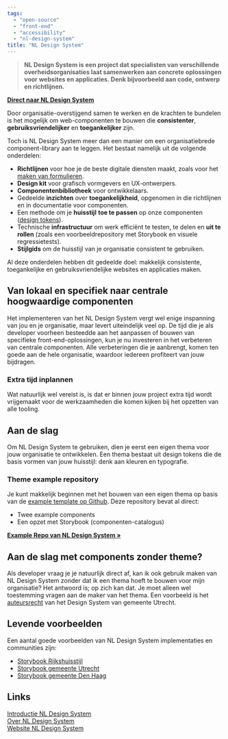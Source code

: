 ```yaml
---
tags:
  - "open-source"
  - "front-end"
  - "accessibility"
  - "nl-design-system"
title: "NL Design System"
---
```


> **NL Design System is een project dat specialisten van verschillende overheidsorganisaties laat samenwerken aan concrete oplossingen voor websites en applicaties. Denk bijvoorbeeld aan code, ontwerp en richtlijnen.**

**[Direct naar NL Design System](https://nldesignsystem.nl/)**

Door organisatie-overstijgend samen te werken en de krachten te bundelen is het mogelijk om web-componenten te bouwen die **consistenter**, **gebruiksvriendelijker** en **toegankelijker** zijn.

Toch is NL Design System meer dan een manier om een organisatiebrede component-library aan te leggen. Het bestaat namelijk uit de volgende onderdelen:

- **Richtlijnen** voor hoe je de beste digitale diensten maakt, zoals voor het [maken van formulieren](https://nldesignsystem.nl/richtlijnen/formulieren/).
- **Design kit** voor grafisch vormgevers en UX-ontwerpers.
- **Componentenbibliotheek** voor ontwikkelaars.
- Gedeelde **inzichten** over **toegankelijkheid**, opgenomen in die richtlijnen en in documentatie voor componenten.
- Een methode om je **huisstijl** **toe te passen** op onze componenten ([design tokens](https://nldesignsystem.nl/handboek/design-tokens)).
- Technische **infrastructuur** om werk efficiënt te testen, te delen en **uit te rollen** (zoals een voorbeeldrepository met Storybook en visuele regressietests).
- **Stijlgids** om de huisstijl van je organisatie consistent te gebruiken.

Al deze onderdelen hebben dit gedeelde doel: makkelijk consistente, toegankelijke en gebruiksvriendelijke websites en applicaties maken.

## Van lokaal en specifiek naar centrale hoogwaardige componenten

Het implementeren van het NL Design System vergt wel enige inspanning van jou en je organisatie, maar levert uiteindelijk veel op. De tijd die je als developer voorheen besteedde aan het aanpassen of bouwen van specifieke front-end-oplossingen, kun je nu investeren in het verbeteren van centrale componenten. Alle verbeteringen die je aanbrengt, komen ten goede aan de hele organisatie, waardoor iedereen profiteert van jouw bijdragen.

### Extra tijd inplannen

Wat natuurlijk wel vereist is, is dat er binnen jouw project extra tijd wordt vrijgemaakt voor de werkzaamheden die komen kijken bij het opzetten van alle tooling.

## Aan de slag

Om NL Design System te gebruiken, dien je eerst een eigen thema voor jouw organisatie te ontwikkelen. Een thema bestaat uit design tokens die de basis vormen van jouw huisstijl: denk aan kleuren en typografie.

### Theme example repository

Je kunt makkelijk beginnen met het bouwen van een eigen thema op basis van de [example template op Github](https://github.com/nl-design-system/example). Deze repository bevat al direct:

- Twee example components
- Een opzet met Storybook (componenten-catalogus)

**[Example Repo van NL Design System »](https://github.com/nl-design-system/example)**

## Aan de slag met components zonder theme?

Als developer vraag je je natuurlijk direct af, kan ik ook gebruik maken van NL Design System zonder dat ik een thema hoeft te bouwen voor mijn organisatie? Het antwoord is; op zich kan dat. Je moet alleen wel toestemming vragen aan de maker van het thema. Een voorbeeld is het [auteursrecht](https://nl-design-system.github.io/utrecht/storybook/?path=/docs/utrecht-toestemming-voor-gebruik--docs) van het Design System van gemeente Utrecht.

## Levende voorbeelden

Een aantal goede voorbeelden van NL Design System implementaties en communities zijn:

- [Storybook Rijkshuisstijl](https://rijkshuisstijl-community.vercel.app/?path=/docs/rhc-radio--docs)
- [Storybook gemeente Utrecht](https://nl-design-system.github.io/utrecht/storybook/?path=/docs/css_css-alert-dialog--docs)
- [Storybook gemeente Den Haag](https://nl-design-system.github.io/denhaag/?path=/docs/react-cards-case-card--docs)

## Links

[Introductie NL Design System](https://nldesignsystem.nl/handboek/introductie/)<br/>
[Over NL Design System](https://nldesignsystem.nl/project/over-nl-design-system/)<br/>
[Website NL Design System](https://nldesignsystem.nl)